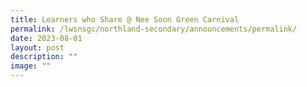 ```yaml
---
title: Learners who Share @ Nee Soon Green Carnival
permalink: /lwsnsgc/northland-secondary/announcements/permalink/
date: 2023-08-01
layout: post
description: ""
image: ""
---
```

